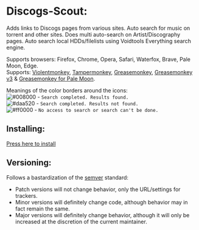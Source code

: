 # Discogs-Scout:

Adds links to Discogs pages from various sites.
Auto search for music on torrent and other sites.
Does multi auto-search on Artist/Discography pages.
Auto search local HDDs/filelists using Voidtools Everything search engine.

Supports browsers: Firefox, Chrome, Opera, Safari, Waterfox, Brave, Pale Moon, Edge.    
Supports: [Violentmonkey](https://violentmonkey.github.io/), [Tampermonkey](https://www.tampermonkey.net/), [Greasemonkey](https://www.greasespot.net/), [Greasemonkey v3](https://github.com/greasemonkey/greasemonkey/releases?after=4.0) & [Greasemonkey for Pale Moon](https://github.com/janekptacijarabaci/greasemonkey/releases).  

Meanings of the color borders around the icons:  
![#008000](https://via.placeholder.com/15/008000/000000?text=+) - `Search completed. Results found.`  
![#daa520](https://via.placeholder.com/15/daa520/000000?text=+) - `Search completed. Results not found.`  
![#ff0000](https://via.placeholder.com/15/ff0000/000000?text=+) - `No access to search or search can't be done.`  

## Installing:

[Press here to install](https://greasyfork.org/en/scripts/439452-discogs-scout)

## Versioning:
Follows a bastardization of the [semver](http://semver.org/) standard:
* Patch versions will not change behavior, only the URL/settings for trackers.
* Minor versions will definitely change code, although behavior may in fact remain the same.
* Major versions will definitely change behavior, although it will only be increased at the discretion of the current maintainer.
